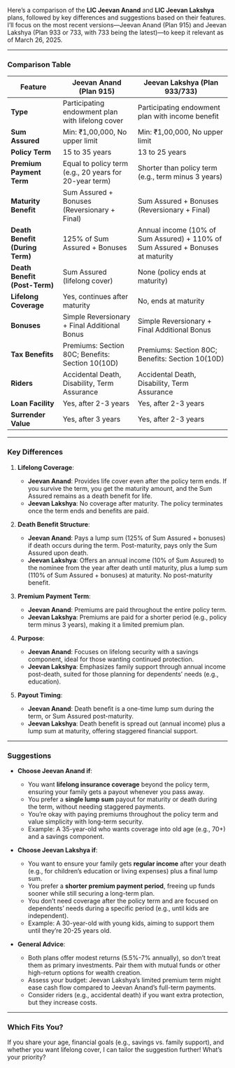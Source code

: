 Here’s a comparison of the **LIC Jeevan Anand** and **LIC Jeevan Lakshya** plans, followed by key differences and suggestions based on their features. I’ll focus on the most recent versions—Jeevan Anand (Plan 915) and Jeevan Lakshya (Plan 933 or 733, with 733 being the latest)—to keep it relevant as of March 26, 2025.

---

### Comparison Table

| **Feature**                | **Jeevan Anand (Plan 915)**                          | **Jeevan Lakshya (Plan 933/733)**                  |
|----------------------------|-----------------------------------------------------|---------------------------------------------------|
| **Type**                  | Participating endowment plan with lifelong cover    | Participating endowment plan with income benefit  |
| **Sum Assured**           | Min: ₹1,00,000, No upper limit                     | Min: ₹1,00,000, No upper limit                    |
| **Policy Term**           | 15 to 35 years                                     | 13 to 25 years                                    |
| **Premium Payment Term**  | Equal to policy term (e.g., 20 years for 20-year term) | Shorter than policy term (e.g., term minus 3 years) |
| **Maturity Benefit**      | Sum Assured + Bonuses (Reversionary + Final)       | Sum Assured + Bonuses (Reversionary + Final)      |
| **Death Benefit (During Term)** | 125% of Sum Assured + Bonuses                  | Annual income (10% of Sum Assured) + 110% of Sum Assured + Bonuses at maturity |
| **Death Benefit (Post-Term)** | Sum Assured (lifelong cover)                  | None (policy ends at maturity)                    |
| **Lifelong Coverage**     | Yes, continues after maturity                      | No, ends at maturity                              |
| **Bonuses**               | Simple Reversionary + Final Additional Bonus       | Simple Reversionary + Final Additional Bonus      |
| **Tax Benefits**          | Premiums: Section 80C; Benefits: Section 10(10D)   | Premiums: Section 80C; Benefits: Section 10(10D)  |
| **Riders**                | Accidental Death, Disability, Term Assurance      | Accidental Death, Disability, Term Assurance      |
| **Loan Facility**         | Yes, after 2-3 years                               | Yes, after 2-3 years                              |
| **Surrender Value**       | Yes, after 3 years                                 | Yes, after 2-3 years                              |

---

### Key Differences
1. **Lifelong Coverage**:
   - **Jeevan Anand**: Provides life cover even after the policy term ends. If you survive the term, you get the maturity amount, and the Sum Assured remains as a death benefit for life.
   - **Jeevan Lakshya**: No coverage after maturity. The policy terminates once the term ends and benefits are paid.

2. **Death Benefit Structure**:
   - **Jeevan Anand**: Pays a lump sum (125% of Sum Assured + bonuses) if death occurs during the term. Post-maturity, pays only the Sum Assured upon death.
   - **Jeevan Lakshya**: Offers an annual income (10% of Sum Assured) to the nominee from the year after death until maturity, plus a lump sum (110% of Sum Assured + bonuses) at maturity. No post-maturity benefit.

3. **Premium Payment Term**:
   - **Jeevan Anand**: Premiums are paid throughout the entire policy term.
   - **Jeevan Lakshya**: Premiums are paid for a shorter period (e.g., policy term minus 3 years), making it a limited premium plan.

4. **Purpose**:
   - **Jeevan Anand**: Focuses on lifelong security with a savings component, ideal for those wanting continued protection.
   - **Jeevan Lakshya**: Emphasizes family support through annual income post-death, suited for those planning for dependents’ needs (e.g., education).

5. **Payout Timing**:
   - **Jeevan Anand**: Death benefit is a one-time lump sum during the term, or Sum Assured post-maturity.
   - **Jeevan Lakshya**: Death benefit is spread out (annual income) plus a lump sum at maturity, offering staggered financial support.

---

### Suggestions
- **Choose Jeevan Anand if**:
  - You want **lifelong insurance coverage** beyond the policy term, ensuring your family gets a payout whenever you pass away.
  - You prefer a **single lump sum** payout for maturity or death during the term, without needing staggered payments.
  - You’re okay with paying premiums throughout the policy term and value simplicity with long-term security.
  - Example: A 35-year-old who wants coverage into old age (e.g., 70+) and a savings component.

- **Choose Jeevan Lakshya if**:
  - You want to ensure your family gets **regular income** after your death (e.g., for children’s education or living expenses) plus a final lump sum.
  - You prefer a **shorter premium payment period**, freeing up funds sooner while still securing a long-term plan.
  - You don’t need coverage after the policy term and are focused on dependents’ needs during a specific period (e.g., until kids are independent).
  - Example: A 30-year-old with young kids, aiming to support them until they’re 20-25 years old.

- **General Advice**:
  - Both plans offer modest returns (5.5%-7% annually), so don’t treat them as primary investments. Pair them with mutual funds or other high-return options for wealth creation.
  - Assess your budget: Jeevan Lakshya’s limited premium term might ease cash flow compared to Jeevan Anand’s full-term payments.
  - Consider riders (e.g., accidental death) if you want extra protection, but they increase costs.

---

### Which Fits You?
If you share your age, financial goals (e.g., savings vs. family support), and whether you want lifelong cover, I can tailor the suggestion further! What’s your priority?
